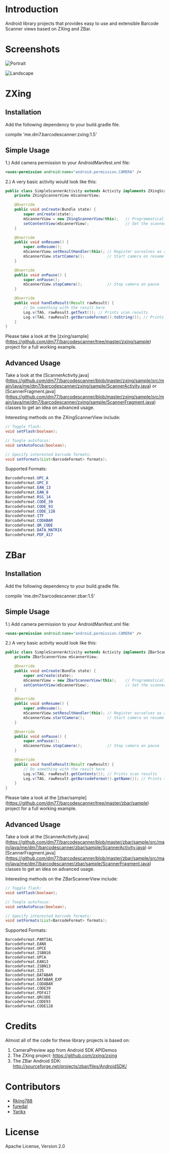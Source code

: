 Introduction
============

Android library projects that provides easy to use and extensible Barcode Scanner views based on ZXing and ZBar.

Screenshots
===========
![Portrait](https://raw.github.com/dm77/barcodescanner/master/screenshots/portrait_small.png)

![Landscape](https://raw.github.com/dm77/barcodescanner/master/screenshots/landscape_small.png)

ZXing
=====

Installation
------------

Add the following dependency to your build.gradle file.

compile 'me.dm7.barcodescanner:zxing:1.5'

Simple Usage
------------

1.) Add camera permission to your AndroidManifest.xml file:

```xml
<uses-permission android:name="android.permission.CAMERA" />
```

2.) A very basic activity would look like this:

```java
public class SimpleScannerActivity extends Activity implements ZXingScannerView.ResultHandler {
    private ZXingScannerView mScannerView;

    @Override
    public void onCreate(Bundle state) {
        super.onCreate(state);
        mScannerView = new ZXingScannerView(this);   // Programmatically initialize the scanner view
        setContentView(mScannerView);                // Set the scanner view as the content view
    }

    @Override
    public void onResume() {
        super.onResume();
        mScannerView.setResultHandler(this); // Register ourselves as a handler for scan results.
        mScannerView.startCamera();          // Start camera on resume
    }

    @Override
    public void onPause() {
        super.onPause();
        mScannerView.stopCamera();           // Stop camera on pause
    }

    @Override
    public void handleResult(Result rawResult) {
        // Do something with the result here
        Log.v(TAG, rawResult.getText()); // Prints scan results
        Log.v(TAG, rawResult.getBarcodeFormat().toString()); // Prints the scan format (qrcode, pdf417 etc.)
    }
}

```

Please take a look at the [zxing/sample] (https://github.com/dm77/barcodescanner/tree/master/zxing/sample) project for a full working example.

Advanced Usage
--------------

Take a look at the [ScannerActivity.java] (https://github.com/dm77/barcodescanner/blob/master/zxing/sample/src/main/java/me/dm7/barcodescanner/zxing/sample/ScannerActivity.java) or [ScannerFragment.java] (https://github.com/dm77/barcodescanner/blob/master/zxing/sample/src/main/java/me/dm7/barcodescanner/zxing/sample/ScannerFragment.java) classes to get an idea on advanced usage.

Interesting methods on the ZXingScannerView include:

```java
// Toggle flash:
void setFlash(boolean);

// Toogle autofocus:
void setAutoFocus(boolean);

// Specify interested barcode formats:
void setFormats(List<BarcodeFormat> formats);
```

Supported Formats:

```java
BarcodeFormat.UPC_A
BarcodeFormat.UPC_E
BarcodeFormat.EAN_13
BarcodeFormat.EAN_8
BarcodeFormat.RSS_14
BarcodeFormat.CODE_39
BarcodeFormat.CODE_93
BarcodeFormat.CODE_128
BarcodeFormat.ITF
BarcodeFormat.CODABAR
BarcodeFormat.QR_CODE
BarcodeFormat.DATA_MATRIX
BarcodeFormat.PDF_417
```

ZBar
====

Installation
------------

Add the following dependency to your build.gradle file.

compile 'me.dm7.barcodescanner:zbar:1.5'

Simple Usage
------------

1.) Add camera permission to your AndroidManifest.xml file:

```xml
<uses-permission android:name="android.permission.CAMERA" />
```

2.) A very basic activity would look like this:

```java
public class SimpleScannerActivity extends Activity implements ZBarScannerView.ResultHandler {
    private ZBarScannerView mScannerView;

    @Override
    public void onCreate(Bundle state) {
        super.onCreate(state);
        mScannerView = new ZBarScannerView(this);    // Programmatically initialize the scanner view
        setContentView(mScannerView);                // Set the scanner view as the content view
    }

    @Override
    public void onResume() {
        super.onResume();
        mScannerView.setResultHandler(this); // Register ourselves as a handler for scan results.
        mScannerView.startCamera();          // Start camera on resume
    }

    @Override
    public void onPause() {
        super.onPause();
        mScannerView.stopCamera();           // Stop camera on pause
    }

    @Override
    public void handleResult(Result rawResult) {
        // Do something with the result here
        Log.v(TAG, rawResult.getContents()); // Prints scan results
        Log.v(TAG, rawResult.getBarcodeFormat().getName()); // Prints the scan format (qrcode, pdf417 etc.)
    }
}

```

Please take a look at the [zbar/sample] (https://github.com/dm77/barcodescanner/tree/master/zbar/sample)  project for a full working example.

Advanced Usage
--------------


Take a look at the [ScannerActivity.java] (https://github.com/dm77/barcodescanner/blob/master/zbar/sample/src/main/java/me/dm7/barcodescanner/zbar/sample/ScannerActivity.java) or [ScannerFragment.java] (https://github.com/dm77/barcodescanner/blob/master/zbar/sample/src/main/java/me/dm7/barcodescanner/zbar/sample/ScannerFragment.java) classes to get an idea on advanced usage.

Interesting methods on the ZBarScannerView include:

```java
// Toggle flash:
void setFlash(boolean);

// Toogle autofocus:
void setAutoFocus(boolean);

// Specify interested barcode formats:
void setFormats(List<BarcodeFormat> formats);
```

Supported Formats:

```
BarcodeFormat.PARTIAL
BarcodeFormat.EAN8
BarcodeFormat.UPCE
BarcodeFormat.ISBN10
BarcodeFormat.UPCA
BarcodeFormat.EAN13
BarcodeFormat.ISBN13
BarcodeFormat.I25
BarcodeFormat.DATABAR
BarcodeFormat.DATABAR_EXP
BarcodeFormat.CODABAR
BarcodeFormat.CODE39
BarcodeFormat.PDF417
BarcodeFormat.QRCODE
BarcodeFormat.CODE93
BarcodeFormat.CODE128
```

Credits
=======

Almost all of the code for these library projects is based on:

1. CameraPreview app from Android SDK APIDemos
2. The ZXing project: https://github.com/zxing/zxing
3. The ZBar Android SDK: http://sourceforge.net/projects/zbar/files/AndroidSDK/

Contributors
============

* [Rking788](https://github.com/Rking788)
* [furedal](https://github.com/furedal)
* [Yarikx](https://github.com/Yarikx)

License
=======
Apache License, Version 2.0
